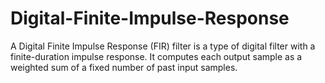 # Digital-Finite-Impulse-Response
A Digital Finite Impulse Response (FIR) filter is a type of digital filter with a finite-duration impulse response. It computes each output sample as a weighted sum of a fixed number of past input samples.
